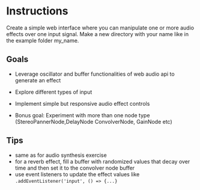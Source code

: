 # Instructions 

Create a simple web interface where you can manipulate one or more audio effects over one input signal.
Make a new directory with your name like in the example folder my_name.

## Goals

- Leverage oscillator and buffer functionalities of web audio api to generate an effect
- Explore different types of input 
- Implement simple but responsive audio effect controls 

- Bonus goal: Experiment with more than one node type (StereoPannerNode,DelayNode ConvolverNode, GainNode etc)


## Tips

- same as for audio synthesis exercise
- for a reverb effect, fill a buffer with randomized values that decay over time and then set it to the convolver node buffer
- use event listeners to update the effect values like `.addEventListener('input', () => {...}`